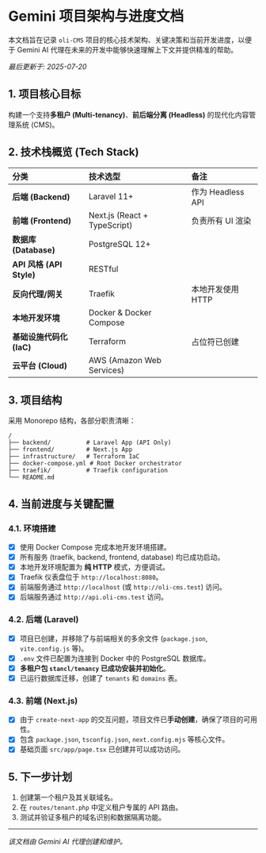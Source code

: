 
# Gemini 项目架构与进度文档

本文档旨在记录 `oli-CMS` 项目的核心技术架构、关键决策和当前开发进度，以便于 Gemini AI 代理在未来的开发中能够快速理解上下文并提供精准的帮助。

*最后更新于: 2025-07-20*

## 1. 项目核心目标

构建一个支持**多租户 (Multi-tenancy)**、**前后端分离 (Headless)** 的现代化内容管理系统 (CMS)。

## 2. 技术栈概览 (Tech Stack)

| 分类 | 技术选型 | 备注 |
| :--- | :--- | :--- |
| **后端 (Backend)** | Laravel 11+ | 作为 Headless API |
| **前端 (Frontend)** | Next.js (React + TypeScript) | 负责所有 UI 渲染 |
| **数据库 (Database)** | PostgreSQL 12+ | |
| **API 风格 (API Style)** | RESTful | |
| **反向代理/网关** | Traefik | 本地开发使用 HTTP |
| **本地开发环境** | Docker & Docker Compose | |
| **基础设施代码化 (IaC)** | Terraform | 占位符已创建 |
| **云平台 (Cloud)** | AWS (Amazon Web Services) | |

## 3. 项目结构

采用 Monorepo 结构，各部分职责清晰：

```
/
├── backend/          # Laravel App (API Only)
├── frontend/         # Next.js App
├── infrastructure/   # Terraform IaC
├── docker-compose.yml # Root Docker orchestrator
├── traefik/          # Traefik configuration
└── README.md
```

## 4. 当前进度与关键配置

### 4.1. 环境搭建

- [X] 使用 Docker Compose 完成本地开发环境搭建。
- [X] 所有服务 (traefik, backend, frontend, database) 均已成功启动。
- [X] 本地开发环境配置为 **纯 HTTP** 模式，方便调试。
- [X] Traefik 仪表盘位于 `http://localhost:8080`。
- [X] 前端服务通过 `http://localhost` (或 `http://oli-cms.test`) 访问。
- [X] 后端服务通过 `http://api.oli-cms.test` 访问。

### 4.2. 后端 (Laravel)

- [X] 项目已创建，并移除了与前端相关的多余文件 (`package.json`, `vite.config.js` 等)。
- [X] `.env` 文件已配置为连接到 Docker 中的 PostgreSQL 数据库。
- [X] **多租户包 `stancl/tenancy` 已成功安装并初始化**。
- [X] 已运行数据库迁移，创建了 `tenants` 和 `domains` 表。

### 4.3. 前端 (Next.js)

- [X] 由于 `create-next-app` 的交互问题，项目文件已**手动创建**，确保了项目的可用性。
- [X] 包含 `package.json`, `tsconfig.json`, `next.config.mjs` 等核心文件。
- [X] 基础页面 `src/app/page.tsx` 已创建并可以成功访问。

## 5. 下一步计划

1.  创建第一个租户及其关联域名。
2.  在 `routes/tenant.php` 中定义租户专属的 API 路由。
3.  测试并验证多租户的域名识别和数据隔离功能。

---
*该文档由 Gemini AI 代理创建和维护。*
